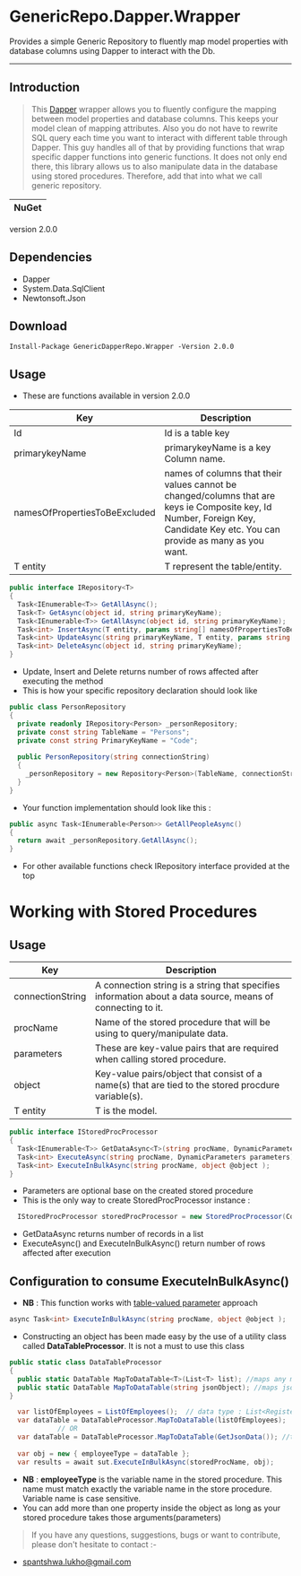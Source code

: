 # GenericRepo.Dapper.Wrapper
Provides a simple Generic Repository to fluently map model properties with database columns using Dapper to interact with the Db.

---
## Introduction
> This [Dapper](https://github.com/StackExchange/Dapper) wrapper allows you to fluently configure the mapping between model properties and database columns. 
> This keeps your model clean of mapping attributes. 
> Also you do not have to rewrite SQL query each time you want to interact with different table through Dapper.
> This guy handles all of that by providing functions that wrap specific dapper functions into generic functions. 
> It does not only end there, this library allows us to also manipulate data in the database using stored procedures.
> Therefore, add that into what we call generic repository. 

NuGet |
------------ |
version 2.0.0

## Dependencies
- Dapper
- System.Data.SqlClient 
- Newtonsoft.Json

## Download
```
Install-Package GenericDapperRepo.Wrapper -Version 2.0.0
```


## Usage
- These are functions available in version 2.0.0

Key | Description
------------ | ------------
Id | Id is a table key
primarykeyName | primarykeyName is a key Column name.
namesOfPropertiesToBeExcluded | names of columns that their values cannot be changed/columns that are keys ie Composite key, Id Number, Foreign Key, Candidate Key etc. You can provide as many as you want.
T entity | T represent the table/entity.

```C#
public interface IRepository<T>
{
  Task<IEnumerable<T>> GetAllAsync();
  Task<T> GetAsync(object id, string primaryKeyName);
  Task<IEnumerable<T>> GetAllAsync(object id, string primaryKeyName);
  Task<int> InsertAsync(T entity, params string[] namesOfPropertiesToBeExcluded);
  Task<int> UpdateAsync(string primaryKeyName, T entity, params string[] namesOfPropertiesToBeExcluded);
  Task<int> DeleteAsync(object id, string primaryKeyName);
}
```
- Update, Insert and Delete returns number of rows affected after executing the method
- This is how your specific repository declaration should look like

```C#
public class PersonRepository
{
  private readonly IRepository<Person> _personRepository;
  private const string TableName = "Persons";
  private const string PrimaryKeyName = "Code";
  
  public PersonRepository(string connectionString)
  {
    _personRepository = new Repository<Person>(TableName, connectionString);
  }
}
```
- Your function implementation should look like this :
```C#
public async Task<IEnumerable<Person>> GetAllPeopleAsync()
{
  return await _personRepository.GetAllAsync();
}
```
- For other available functions check IRepository interface provided at the top

# Working with Stored Procedures
## Usage
Key | Description
------------ | ------------
connectionString | A connection string is a string that specifies information about a data source, means of connecting to it.
procName | Name of the stored procedure that will be using to query/manipulate data.
parameters | These are key-value pairs that are required when calling stored procedure.
object | Key-value pairs/object that consist of a name(s) that are tied to the stored procdure variable(s).
T entity | T is the model.

```C#
public interface IStoredProcProcessor
{
  Task<IEnumerable<T>> GetDataAsync<T>(string procName, DynamicParameters parameters = null);
  Task<int> ExecuteAsync(string procName, DynamicParameters parameters);
  Task<int> ExecuteInBulkAsync(string procName, object @object );
}
```
- Parameters are optional base on the created stored procedure
- This is the only way to create StoredProcProcessor instance : 
```C#
  IStoredProcProcessor storedProcProcessor = new StoredProcProcessor(ConnectionString);
```
- GetDataAsync returns number of records in a list
- ExecuteAsync() and ExecuteInBulkAsync() return number of rows affected after execution

## Configuration to consume ExecuteInBulkAsync()
- **NB** : This function works with [table-valued parameter](https://docs.microsoft.com/en-us/sql/relational-databases/tables/use-table-valued-parameters-database-engine?view=sql-server-ver16) approach
```C#
async Task<int> ExecuteInBulkAsync(string procName, object @object );
```
- Constructing an object has been made easy by the use of a utility class called **DataTableProcessor**. It is not a must to use this class
```C#
public static class DataTableProcessor
{
  public static DataTable MapToDataTable<T>(List<T> list); //maps any model into DataTable
  public static DataTable MapToDataTable(string jsonObject); //maps json data into DataTable
}
```
```C#
  var listOfEmployees = ListOfEmployees();  // data type : List<RegisterEmployeeModel>
  var dataTable = DataTableProcessor.MapToDataTable(listOfEmployees);
            // OR
  var dataTable = DataTableProcessor.MapToDataTable(GetJsonData()); //takes json data
  
  var obj = new { employeeType = dataTable };
  var results = await sut.ExecuteInBulkAsync(storedProcName, obj);
```
- **NB** : **employeeType** is the variable name in the stored procedure. This name must match exactly the variable name in the store procedure. Variable name is case sensitive.
- You can add more than one property inside the object as long as your stored procedure takes those arguments(parameters)

> If you have any questions, suggestions, bugs or want to contribute, please don't hesitate to contact :-
- spantshwa.lukho@gmail.com



